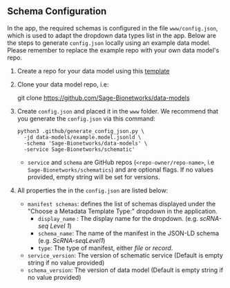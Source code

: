## Schema Configuration

In the app, the required schemas is configured in the file `www/config.json`, which is used to adapt the dropdown data types list in the app. Below are the steps to generate `config.json` locally using an example data model. Please remember to replace the example repo with your own data model's repo. 

1.  Create a repo for your data model using this [template](https://github.com/Sage-Bionetworks/data-models)

2.  Clone your data model repo, i.e:

    git clone https://github.com/Sage-Bionetworks/data-models

3.  Create `config.json` and placed it in the `www` folder. We recommend that you generate the `config.json` via this command:

        python3 .github/generate_config_json.py \
          -jd data-models/example.model.jsonld \
          -schema 'Sage-Bionetworks/data-models' \
          -service Sage-Bionetworks/schematic'

    - `service` and `schema` are GitHub repos (`<repo-owner/repo-name>`, i.e `Sage-Bionetworks/schematics`) and are optional flags. If no values provided, empty string will be set for versions.

4.  All properties the in the `config.json` are listed below:

    - `manifest schemas`: defines the list of schemas displayed under the "Choose a Metadata Template Type:" dropdown in the application.
      - `display_name` : The display name for the dropdown. (e.g. _scRNA-seq Level 1_)
      - `schema_name`: The name of the manifest in the JSON-LD schema (e.g. _ScRNA-seqLevel1_)
      - `type`: The type of manifest, either _file_ or _record_.
    - `service_version`: The version of schematic service (Default is empty string if no value provided)
    - `schema_version`: The version of data model (Default is empty string if no value provided)
